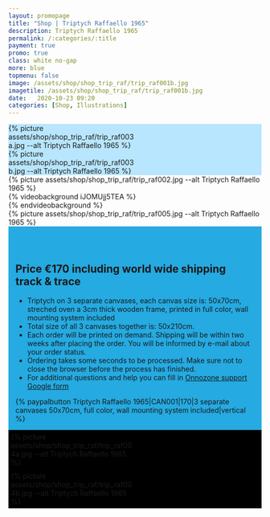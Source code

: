 ```yaml
---
layout: promopage
title: "Shop | Triptych Raffaello 1965"
description: Triptych Raffaello 1965
permalink: /:categories/:title
payment: true
promo: true
class: white no-gap
more: blue
topmenu: false
image: /assets/shop/shop_trip_raf/trip_raf001b.jpg
imagetile: /assets/shop/shop_trip_raf/trip_raf001b.jpg
date:   2020-10-23 09:20
categories: [Shop, Illustrations]
---
```


<!--more-->

<div class="focus tuple" style="background-color: #B8E6FE"><div>
<div style="width: 50%">{% picture assets/shop/shop_trip_raf/trip_raf003a.jpg --alt Triptych Raffaello 1965 %}</div><div style="width: 50%">{% picture assets/shop/shop_trip_raf/trip_raf003b.jpg --alt Triptych Raffaello 1965 %}</div>
</div></div>

<div class="focus"><div>
 <div>{% picture assets/shop/shop_trip_raf/trip_raf002.jpg --alt Triptych Raffaello 1965 %}</div>
</div></div>

<div class="focus video">
<div>{% videobackground iJOMUjj5TEA %}<div></div>{% endvideobackground %}</div>
</div>

<div class="focus"><div>
 <div>{% picture assets/shop/shop_trip_raf/trip_raf005.jpg --alt Triptych Raffaello 1965 %}</div>
</div></div>

<div class="focus order on-dark" style="background-color: #25aae1; padding: 3em 1em 1em 1em; margin-bottom: 0;">
<div>
    <h2>Price €170 including world&nbsp;wide&nbsp;shipping track&nbsp;&&nbsp;trace</h2>
    <ul>
    <li>Triptych on 3 separate canvases, each canvas size is: 50x70cm, streched oven a 3cm thick wooden frame, printed in full color, wall mounting system included</li>
    <li>Total size of all 3 canvases together is: 50x210cm.</li>
    <li>Each order will be printed on demand.
        Shipping will be within two weeks after placing the order.
        You will be informed by e-mail about your order status.
    </li>
    <li>Ordering takes some seconds to be processed. Make sure not to close the browser before the process has finished.</li>
    <li>For additional questions and help you can fill in <a href="https://forms.gle/34Nx5egPgjyvDzCCA" target="_blank">Onnozone support Google form</a></li>
    </ul>
</div>
<div>{% paypalbutton Triptych Raffaello 1965|CAN001|170|3 separate canvases 50x70cm, full color, wall mounting system included|vertical %}</div>
</div>

<div class="focus tuple" style="background-color: black"><div>
<div style="width: 50%; padding: 5px; box-sizing: border-box;">{% picture assets/shop/shop_trip_raf/trip_raf004a.jpg --alt Triptych Raffaello 1965 %}</div><div style="width: 50%; padding: 5px; box-sizing: border-box;">{% picture assets/shop/shop_trip_raf/trip_raf004b.jpg --alt Triptych Raffaello 1965 %}</div>
</div></div>

